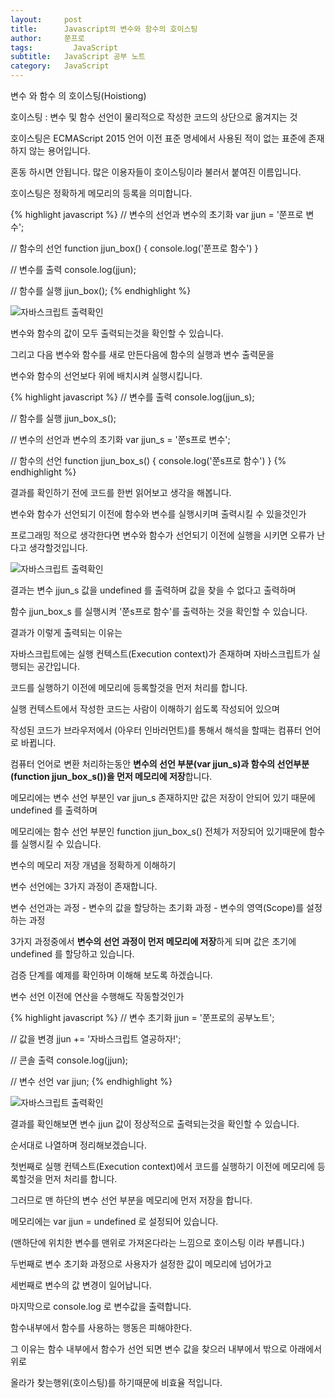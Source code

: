 ```yaml
---
layout:     post
title:      Javascript의 변수와 함수의 호이스팅
author:     쭌프로
tags: 		  JavaScript
subtitle:   JavaScript 공부 노트
category:   JavaScript
---
```

<!-- Start Writing Below in Markdown -->

<div class="box">
  <div class="small-title">변수 와 함수 의 호이스팅(Hoistiong)</div>
  <p>호이스팅 : 변수 및 함수 선언이 물리적으로 작성한 코드의 상단으로 옮겨지는 것</p>
  <p>호이스팅은 ECMAScript 2015 언어 이전 표준 명세에서 사용된 적이 없는 표준에 존재하지 않는 용어입니다.</p>
  <p>혼동 하시면 안됩니다. 많은 이용자들이 호이스팅이라 불러서 붙여진 이름입니다.</p>
  <p>호이스팅은 정확하게 메모리의 등록을 의미합니다.</p>
</div>

<div class="box">
{% highlight javascript %}
// 변수의 선언과 변수의 초기화
var jjun = '쭌프로 변수';

// 함수의 선언
function jjun_box() {
  console.log('쭌프로 함수')
}

// 변수를 출력
console.log(jjun);

// 함수를 실행
jjun_box();
{% endhighlight %}
<div class="img-box">
  <img src="{{ site.baseurl }}/static/img/post/2018-10-10-1.png" alt="자바스크립트 출력확인" />
</div>
<p>변수와 함수의 값이 모두 출력되는것을 확인할 수 있습니다.</p>
<p>그리고 다음 변수와 함수를 새로 만든다음에 함수의 실행과 변수 출력문을</p>
<p>변수와 함수의 선언보다 위에 배치시켜 실행시킵니다.</p>
{% highlight javascript %}
// 변수를 출력
console.log(jjun_s);

// 함수를 실행
jjun_box_s();

// 변수의 선언과 변수의 초기화
var jjun_s = '쭌s프로 변수';

// 함수의 선언
function jjun_box_s() {
  console.log('쭌s프로 함수')
}
{% endhighlight %}
  <p>결과를 확인하기 전에 코드를 한번 읽어보고 생각을 해봅니다.</p>
  <p>변수와 함수가 선언되기 이전에 함수와 변수를 실행시키며 출력시킬 수 있을것인가</p>
  <p>프로그래밍 적으로 생각한다면 변수와 함수가 선언되기 이전에 실행을 시키면 오류가 난다고 생각할것입니다.</p>
  <div class="img-box">
    <img src="{{ site.baseurl }}/static/img/post/2018-10-10-2.png" alt="자바스크립트 출력확인" />
  </div>
  <p>결과는 변수 jjun_s 값을 undefined 를 출력하며 값을 찾을 수 없다고 출력하며</p>
  <p>함수 jjun_box_s 를 실행시켜 '쭌s프로 함수'를 출력하는 것을 확인할 수 있습니다.</p>
  <p>결과가 이렇게 출력되는 이유는</p>
  <p>자바스크립트에는 실행 컨텍스트(Execution context)가 존재하며 자바스크립트가 실행되는 공간입니다.</p>
  <p>코드를 실행하기 이전에 메모리에 등록할것을 먼저 처리를 합니다.</p>
  <p>실행 컨텍스트에서 작성한 코드는 사람이 이해하기 쉽도록 작성되어 있으며</p>
  <p>작성된 코드가 브라우저에서 (아우터 인바러먼트)를 통해서 해석을 할때는 컴퓨터 언어로 바뀝니다.</p>
  <p>컴퓨터 언어로 변환 처리하는동안 <strong>변수의 선언 부분(var jjun_s)과 함수의 선언부분(function jjun_box_s())을 먼저 메모리에 저장</strong>합니다.</p>
  <p>메모리에는 변수 선언 부분인 var jjun_s 존재하지만 값은 저장이 안되어 있기 때문에 undefined 를 출력하며</p>
  <p>메모리에는 함수 선언 부분인 function jjun_box_s() 전체가 저장되어 있기때문에 함수를 실행시킬 수 있습니다.</p>
</div>

<div class="box">
  <p>변수의 메모리 저장 개념을 정확하게 이해하기</p>
  <p>변수 선언에는 3가지 과정이 존재합니다.</p>
  <p>변수 선언과는 과정 - 변수의 값을 할당하는 초기화 과정 - 변수의 영역(Scope)를 설정하는 과정</p>
  <p>3가지 과정중에서 <strong>변수의 선언 과정이 먼저 메모리에 저장</strong>하게 되며 값은 초기에 undefined 를 할당하고 있습니다.</p>
</div>

<div class="box">
  <p>검증 단계를 예제를 확인하며 이해해 보도록 하겠습니다.</p>
  <p>변수 선언 이전에 연산을 수행해도 작동할것인가</p>
{% highlight javascript %}
// 변수 초기화
jjun = '쭌프로의 공부노트';

// 값을 변경
jjun += '자바스크립트 열공하자!';

// 콘솔 출력
console.log(jjun);

// 변수 선언
var jjun;
{% endhighlight %}
<div class="img-box">
  <img src="{{ site.baseurl }}/static/img/post/2018-10-10-3.png" alt="자바스크립트 출력확인" />
</div>
<p>결과를 확인해보면 변수 jjun 값이 정상적으로 출력되는것을 확인할 수 있습니다.</p>
<p>순서대로 나열하며 정리해보겠습니다.</p>
<p>첫번째로 실행 컨텍스트(Execution context)에서 코드를 실행하기 이전에 메모리에 등록할것을 먼저 처리를 합니다.</p>
<p>그러므로 맨 하단의 변수 선언 부분을 메모리에 먼저 저장을 합니다.</p>
<p>메모리에는 var jjun = undefined 로 설정되어 있습니다.</p>
<p>(맨하단에 위치한 변수를 맨위로 가져온다라는 느낌으로 호이스팅 이라 부릅니다.)</p>
<p>두번째로 변수 초기화 과정으로 사용자가 설정한 값이 메모리에 넘어가고</p>
<p>세번째로 변수의 값 변경이 일어납니다.</p>
<p>마지막으로 console.log 로 변수값을 출력합니다.</p>
</div>

<div class="box">
  <p>함수내부에서 함수를 사용하는 행동은 피해야한다.</p>
  <p>그 이유는 함수 내부에서 함수가 선언 되면 변수 값을 찾으러 내부에서 밖으로 아래에서 위로</p>
  <p>올라가 찾는행위(호이스팅)를 하기때문에 비효율 적입니다.</p>
</div>
